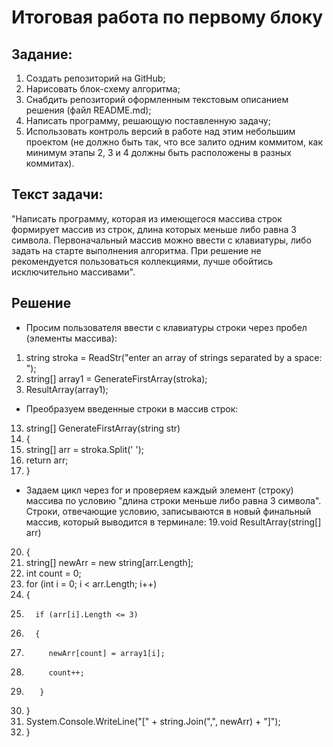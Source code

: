 # Итоговая работа по первому блоку

## Задание:
1. Создать репозиторий на GitHub;
2. Нарисовать блок-схему алгоритма;
3. Снабдить репозиторий оформленным текстовым описанием решения (файл README.md);
4. Написать программу, решающую поставленную задачу;
5. Использовать контроль версий в работе над этим небольшим проектом (не должно быть так, что все залито одним коммитом, как минимум этапы 2, 3 и 4 должны быть расположены в разных коммитах).

## Текст задачи:
"Написать программу, которая из имеющегося массива строк формирует массив из строк, длина которых меньше либо равна 3 символа. Первоначальный массив можно ввести с клавиатуры, либо задать на старте выполнения алгоритма. При решение не рекомендуется пользоваться коллекциями, лучше обойтись исключительно массивами".

## Решение
* Просим пользователя ввести с клавиатуры строки через пробел (элементы массива):
1. string stroka = ReadStr("enter an array of strings separated by a space: ");
2. string[] array1 = GenerateFirstArray(stroka);
3. ResultArray(array1);
* Преобразуем введенные строки в массив строк:
13. string[] GenerateFirstArray(string str) 
14. {
15.    string[] arr = stroka.Split(' ');
16.    return arr;
17. }
* Задаем цикл через for и проверяем каждый элемент (строку) массива по условию "длина строки меньше либо равна 3 символа". Строки, отвечающие условию, записываются в новый финальный массив, который выводится в терминале:
19.void ResultArray(string[] arr) 
20. {
21.   string[] newArr = new string[arr.Length];
22.   int count = 0;
23.   for (int i = 0; i < arr.Length; i++)
24.    {
25.       if (arr[i].Length <= 3)
26.       {
27.          newArr[count] = array1[i];
28.          count++;
29.        }
30.    }
31.    System.Console.WriteLine("[" + string.Join(",", newArr) + "]");
32. }
